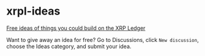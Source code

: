 # xrpl-ideas
[Free ideas of things you could build on the XRP Ledger](https://github.com/intelliot/xrpl-ideas/discussions)

Want to give away an idea for free? Go to Discussions, click `New discussion`, choose the Ideas category, and submit your idea.
